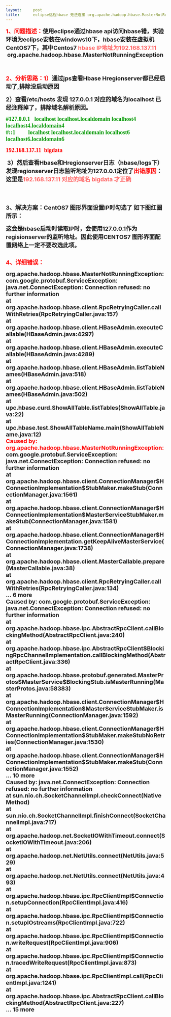 ```yaml
---
layout:     post
title:      eclipse远程hbase 无法连接 org.apache.hadoop.hbase.MasterNotRunningException
---
```

<div id="article_content" class="article_content clearfix csdn-tracking-statistics" data-pid="blog" data-mod="popu_307" data-dsm="post">
								            <link rel="stylesheet" href="https://csdnimg.cn/release/phoenix/template/css/ck_htmledit_views-f76675cdea.css">
						<div class="htmledit_views" id="content_views">
                
<p><span style="font-size:18px;"><strong><span style="color:#ff0000;">1、问题描述：</span>使用eclipse通过hbase api访问hbase错，实验环境为eclipse安装在windows10下，hbase安装在虚拟机CentOS7下，其中Centos7
<span style="color:#ff6666;">hbase IP地址为192.168.137.11</span>  org.apache.hadoop.hbase.MasterNotRunningException</strong></span></p>
<p><span style="font-size:18px;"><strong><br></strong></span></p>
<p><span style="font-size:18px;"><strong><span style="color:#ff0000;">2、分析思路：1）</span>通过jps查看Hbase H<span style="font-size:18px;">regionserver</span>都已经启动了,排除没启动原因</strong></span></p>
<p><span style="font-size:18px;"><strong>2）查看/etc/hosts 发现 127.0.0.1 对应的域名为localhost 已经注释掉了，排除域名解析原因。</strong></span></p>
<p><span style="font-family:'Arial Black';font-size:18px;color:#009900;"><strong>#127.0.0.1   localhost localhost.localdomain localhost4 localhost4.localdomain4<br>
#::1         localhost localhost.localdomain localhost6 localhost6.localdomain6<br></strong></span></p>
<p><span style="font-family:'Arial Black';font-size:18px;color:#ff0000;"><strong>192.168.137.11  bigdata</strong></span></p>
<p><span style="font-size:18px;"><strong> 3）然后查看Hbase和H<span style="font-size:18px;">regionserve</span>r日志（hbase/logs下）发现regionserver日志监听地址为127.0.0.1定位了<span style="color:#ff0000;">出错原因</span>：这里是<span style="font-size:18px;"><span style="color:#ff6666;">192.168.137.11
 对应的域名 bigdata 才正确</span></span></strong></span></p>
<p><span style="font-size:18px;"><strong><img src="https://img-blog.csdn.net/20160802205207372?watermark/2/text/aHR0cDovL2Jsb2cuY3Nkbi5uZXQv/font/5a6L5L2T/fontsize/400/fill/I0JBQkFCMA==/dissolve/70/gravity/Center" alt=""><br></strong></span></p>
<p><span style="font-size:18px;"><strong>       <img src="https://img-blog.csdn.net/20160802205157257?watermark/2/text/aHR0cDovL2Jsb2cuY3Nkbi5uZXQv/font/5a6L5L2T/fontsize/400/fill/I0JBQkFCMA==/dissolve/70/gravity/Center" alt=""></strong></span></p>
<p><span style="font-size:18px;"><strong>3、解决方案：CentOS7 图形界面设置IP时勾选了 如下图红圈所示：</strong></span></p>
<p><span style="font-size:18px;"><strong>这会是hbase启动时读取IP时，会使用127.0.0.1作为regisionserver的监听地址。因此使用CENTOS7 图形界面配置网络上一定不要改选此项。</strong></span></p>
<p><span style="font-size:18px;"><strong><img src="https://img-blog.csdn.net/20160802210209959?watermark/2/text/aHR0cDovL2Jsb2cuY3Nkbi5uZXQv/font/5a6L5L2T/fontsize/400/fill/I0JBQkFCMA==/dissolve/70/gravity/Center" alt=""></strong></span></p>
<p><span style="font-size:18px;color:#ff0000;"><strong>4、详细错误：</strong></span></p>
<p><span style="font-size:18px;"><strong>org.apache.hadoop.hbase.MasterNotRunningException: com.google.protobuf.ServiceException: java.net.ConnectException: Connection refused: no further information<br><span></span>at org.apache.hadoop.hbase.client.RpcRetryingCaller.callWithRetries(RpcRetryingCaller.java:157)<br><span></span>at org.apache.hadoop.hbase.client.HBaseAdmin.executeCallable(HBaseAdmin.java:4297)<br><span></span>at org.apache.hadoop.hbase.client.HBaseAdmin.executeCallable(HBaseAdmin.java:4289)<br><span></span>at org.apache.hadoop.hbase.client.HBaseAdmin.listTableNames(HBaseAdmin.java:518)<br><span></span>at org.apache.hadoop.hbase.client.HBaseAdmin.listTableNames(HBaseAdmin.java:502)<br><span></span>at upc.hbase.curd.ShowAllTable.listTables(ShowAllTable.java:22)<br><span></span>at upc.hbase.test.ShowAllTableName.main(ShowAllTableName.java:12)<br><span style="color:#ff0000;">Caused by: org.apache.hadoop.hbase.MasterNotRunningException:</span> com.google.protobuf.ServiceException: java.net.ConnectException: Connection refused: no further information<br><span></span>at org.apache.hadoop.hbase.client.ConnectionManager$HConnectionImplementation$StubMaker.makeStub(ConnectionManager.java:1561)<br><span></span>at org.apache.hadoop.hbase.client.ConnectionManager$HConnectionImplementation$MasterServiceStubMaker.makeStub(ConnectionManager.java:1581)<br><span></span>at org.apache.hadoop.hbase.client.ConnectionManager$HConnectionImplementation.getKeepAliveMasterService(ConnectionManager.java:1738)<br><span></span>at org.apache.hadoop.hbase.client.MasterCallable.prepare(MasterCallable.java:38)<br><span></span>at org.apache.hadoop.hbase.client.RpcRetryingCaller.callWithRetries(RpcRetryingCaller.java:134)<br><span></span>... 6 more<br>
Caused by: com.google.protobuf.ServiceException: java.net.ConnectException: Connection refused: no further information<br><span></span>at org.apache.hadoop.hbase.ipc.AbstractRpcClient.callBlockingMethod(AbstractRpcClient.java:240)<br><span></span>at org.apache.hadoop.hbase.ipc.AbstractRpcClient$BlockingRpcChannelImplementation.callBlockingMethod(AbstractRpcClient.java:336)<br><span></span>at org.apache.hadoop.hbase.protobuf.generated.MasterProtos$MasterService$BlockingStub.isMasterRunning(MasterProtos.java:58383)<br><span></span>at org.apache.hadoop.hbase.client.ConnectionManager$HConnectionImplementation$MasterServiceStubMaker.isMasterRunning(ConnectionManager.java:1592)<br><span></span>at org.apache.hadoop.hbase.client.ConnectionManager$HConnectionImplementation$StubMaker.makeStubNoRetries(ConnectionManager.java:1530)<br><span></span>at org.apache.hadoop.hbase.client.ConnectionManager$HConnectionImplementation$StubMaker.makeStub(ConnectionManager.java:1552)<br><span></span>... 10 more<br>
Caused by: java.net.ConnectException: Connection refused: no further information<br><span></span>at sun.nio.ch.SocketChannelImpl.checkConnect(Native Method)<br><span></span>at sun.nio.ch.SocketChannelImpl.finishConnect(SocketChannelImpl.java:717)<br><span></span>at org.apache.hadoop.net.SocketIOWithTimeout.connect(SocketIOWithTimeout.java:206)<br><span></span>at org.apache.hadoop.net.NetUtils.connect(NetUtils.java:529)<br><span></span>at org.apache.hadoop.net.NetUtils.connect(NetUtils.java:493)<br><span></span>at org.apache.hadoop.hbase.ipc.RpcClientImpl$Connection.setupConnection(RpcClientImpl.java:416)<br><span></span>at org.apache.hadoop.hbase.ipc.RpcClientImpl$Connection.setupIOstreams(RpcClientImpl.java:722)<br><span></span>at org.apache.hadoop.hbase.ipc.RpcClientImpl$Connection.writeRequest(RpcClientImpl.java:906)<br><span></span>at org.apache.hadoop.hbase.ipc.RpcClientImpl$Connection.tracedWriteRequest(RpcClientImpl.java:873)<br><span></span>at org.apache.hadoop.hbase.ipc.RpcClientImpl.call(RpcClientImpl.java:1241)<br><span></span>at org.apache.hadoop.hbase.ipc.AbstractRpcClient.callBlockingMethod(AbstractRpcClient.java:227)<br><span></span>... 15 more</strong></span></p>
            </div>
                </div>